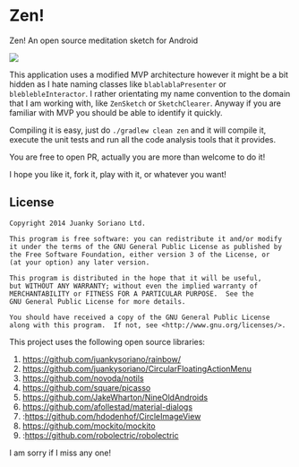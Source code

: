 # Zen!
Zen! An open source meditation sketch for Android

![](http://media.virbcdn.com/cdn_images/resize_1600x1600/92/d65d52c322f4a89a-zen-screenshot.png)

This application uses a modified MVP architecture however it might be a bit hidden as I hate naming classes like `blablablaPresenter` or `bleblebleInteractor`. I rather orientating my name convention to the domain that I am working with, like `ZenSketch` or `SketchClearer`. Anyway if you are familiar with MVP you should be able to identify it quickly.

Compiling it is easy, just do `./gradlew clean zen` and it will compile it, execute the unit tests and run all the code analysis tools that it provides.

You are free to open PR, actually you are more than welcome to do it!

I hope you like it, fork it, play with it, or whatever you want!


License
--------

    Copyright 2014 Juanky Soriano Ltd.

    This program is free software: you can redistribute it and/or modify
    it under the terms of the GNU General Public License as published by
    the Free Software Foundation, either version 3 of the License, or
    (at your option) any later version.

    This program is distributed in the hope that it will be useful,
    but WITHOUT ANY WARRANTY; without even the implied warranty of
    MERCHANTABILITY or FITNESS FOR A PARTICULAR PURPOSE.  See the
    GNU General Public License for more details.

    You should have received a copy of the GNU General Public License
    along with this program.  If not, see <http://www.gnu.org/licenses/>.

This project uses the following open source libraries:

1. https://github.com/juankysoriano/rainbow/
2. https://github.com/juankysoriano/CircularFloatingActionMenu
3. https://github.com/novoda/notils
4. https://github.com/square/picasso
5. https://github.com/JakeWharton/NineOldAndroids
6. https://github.com/afollestad/material-dialogs
7. :https://github.com/hdodenhof/CircleImageView
8. https://github.com/mockito/mockito
9. :https://github.com/robolectric/robolectric

I am sorry if I miss any one!
